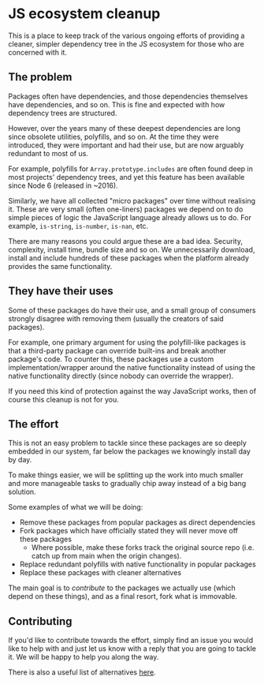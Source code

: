 # JS ecosystem cleanup

This is a place to keep track of the various ongoing efforts of
providing a cleaner, simpler dependency tree in the JS ecosystem for those
who are concerned with it.

## The problem

Packages often have dependencies, and those dependencies themselves have
dependencies, and so on. This is fine and expected with how dependency trees
are structured.

However, over the years many of these deepest dependencies are long since
obsolete utilities, polyfills, and so on. At the time they were introduced,
they were important and had their use, but are now arguably redundant to
most of us.

For example, polyfills for `Array.prototype.includes` are often found
deep in most projects' dependency trees, and yet this feature has been available
since Node 6 (released in ~2016).

Similarly, we have all collected "micro packages" over time without realising
it. These are very small (often one-liners) packages we depend on to do
simple pieces of logic the JavaScript language already allows us to do. For
example, `is-string`, `is-number`, `is-nan`, etc.

There are many reasons you could argue these are a bad idea. Security,
complexity, install time, bundle size and so on. We unnecessarily download,
install and include hundreds of these packages when the platform already
provides the same functionality.

## They have their uses

Some of these packages do have their use, and a small group of consumers
strongly disagree with removing them (usually the creators of said packages).

For example, one primary argument for using the polyfill-like packages is
that a third-party package can override built-ins and break another package's
code. To counter this, these packages use a custom implementation/wrapper around
the native functionality instead of using the native functionality directly
(since nobody can override the wrapper).

If you need this kind of protection against the way JavaScript works, then of
course this cleanup is not for you.

## The effort

This is not an easy problem to tackle since these packages are so deeply
embedded in our system, far below the packages we knowingly install day by day.

To make things easier, we will be splitting up the work into much smaller
and more manageable tasks to gradually chip away instead of a big bang solution.

Some examples of what we will be doing:

- Remove these packages from popular packages as direct dependencies
- Fork packages which have officially stated they will never move off these
packages
    - Where possible, make these forks track the original source repo (i.e.
catch up from main when the origin changes).
- Replace redundant polyfills with native functionality in popular packages
- Replace these packages with cleaner alternatives

The main goal is to _contribute_ to the packages we actually use (which depend
on these things), and as a final resort, fork what is immovable.

## Contributing

If you'd like to contribute towards the effort, simply find an issue you would
like to help with and just let us know with a reply that you are going to tackle
it. We will be happy to help you along the way.

There is also a useful list of alternatives [here](./docs/alternatives.md).
